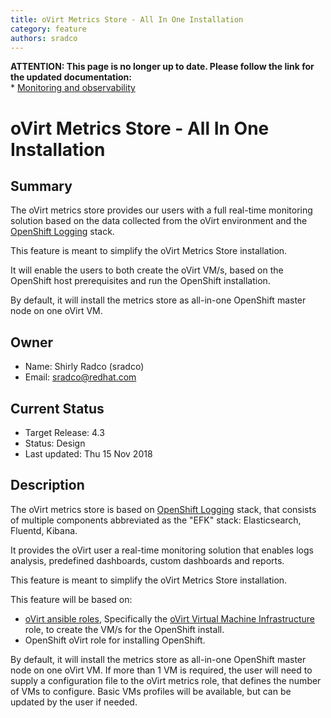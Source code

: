 ```yaml
---
title: oVirt Metrics Store - All In One Installation
category: feature
authors: sradco
---
```

<div class="alert alert-warning">
  <strong>ATTENTION: This page is no longer up to date. Please follow the link for the updated documentation:</strong>
  <br/>
  * <a href="/documentation/administration_guide/#monitoring_and_observability">Monitoring and observability</a>
</div>

# oVirt Metrics Store - All In One Installation

## Summary

The oVirt metrics store provides our users with a full real-time monitoring solution
based on the data collected from the oVirt environment and the [OpenShift Logging](https://github.com/openshift/origin-aggregated-logging) stack.

This feature is meant to simplify the oVirt Metrics Store installation.

It will enable the users to both create the oVirt VM/s, based on the OpenShift host prerequisites
and run the OpenShift installation.

By default, it will install the metrics store as all-in-one OpenShift master node on one oVirt VM.

## Owner

*   Name: Shirly Radco (sradco)
*   Email: <sradco@redhat.com>

## Current Status

*   Target Release: 4.3
*   Status: Design
*   Last updated: Thu 15 Nov 2018

## Description

The oVirt metrics store is based on [OpenShift Logging](https://github.com/openshift/origin-aggregated-logging) stack, that consists of multiple components abbreviated as the "EFK" stack: Elasticsearch, Fluentd, Kibana.

It provides the oVirt user a real-time monitoring solution that enables logs analysis, predefined dashboards, custom dashboards and reports.

This feature is meant to simplify the oVirt Metrics Store installation.

This feature will be based on:
 - [oVirt ansible roles](https://github.com/oVirt/ovirt-ansible), Specifically the [oVirt Virtual Machine Infrastructure](https://github.com/oVirt/ovirt-ansible-vm-infra) role,
to create the VM/s for the OpenShift install.
 - OpenShift oVirt role for installing OpenShift.

By default, it will install the metrics store as all-in-one OpenShift master node on one oVirt VM.
If more than 1 VM is required, the user will need to supply a configuration file to the oVirt metrics role, that defines the number of VMs to configure.
Basic VMs profiles will be available, but can be updated by the user if needed.

